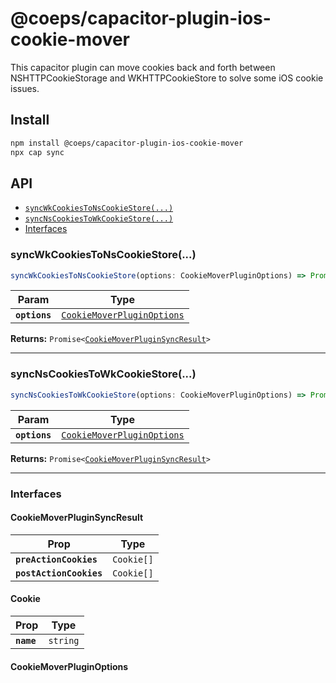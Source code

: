 # @coeps/capacitor-plugin-ios-cookie-mover

This capacitor plugin can move cookies back and forth between NSHTTPCookieStorage and WKHTTPCookieStore to solve some iOS cookie issues.

## Install

```bash
npm install @coeps/capacitor-plugin-ios-cookie-mover
npx cap sync
```

## API

<docgen-index>

* [`syncWkCookiesToNsCookieStore(...)`](#syncwkcookiestonscookiestore)
* [`syncNsCookiesToWkCookieStore(...)`](#syncnscookiestowkcookiestore)
* [Interfaces](#interfaces)

</docgen-index>

<docgen-api>
<!--Update the source file JSDoc comments and rerun docgen to update the docs below-->

### syncWkCookiesToNsCookieStore(...)

```typescript
syncWkCookiesToNsCookieStore(options: CookieMoverPluginOptions) => Promise<CookieMoverPluginSyncResult>
```

| Param         | Type                                                                          |
| ------------- | ----------------------------------------------------------------------------- |
| **`options`** | <code><a href="#cookiemoverpluginoptions">CookieMoverPluginOptions</a></code> |

**Returns:** <code>Promise&lt;<a href="#cookiemoverpluginsyncresult">CookieMoverPluginSyncResult</a>&gt;</code>

--------------------


### syncNsCookiesToWkCookieStore(...)

```typescript
syncNsCookiesToWkCookieStore(options: CookieMoverPluginOptions) => Promise<CookieMoverPluginSyncResult>
```

| Param         | Type                                                                          |
| ------------- | ----------------------------------------------------------------------------- |
| **`options`** | <code><a href="#cookiemoverpluginoptions">CookieMoverPluginOptions</a></code> |

**Returns:** <code>Promise&lt;<a href="#cookiemoverpluginsyncresult">CookieMoverPluginSyncResult</a>&gt;</code>

--------------------


### Interfaces


#### CookieMoverPluginSyncResult

| Prop                    | Type                  |
| ----------------------- | --------------------- |
| **`preActionCookies`**  | <code>Cookie[]</code> |
| **`postActionCookies`** | <code>Cookie[]</code> |


#### Cookie

| Prop       | Type                |
| ---------- | ------------------- |
| **`name`** | <code>string</code> |


#### CookieMoverPluginOptions

</docgen-api>
